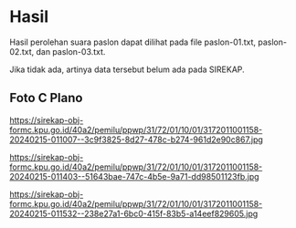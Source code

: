 # Hasil

Hasil perolehan suara paslon dapat dilihat pada file paslon-01.txt, paslon-02.txt, dan paslon-03.txt.

Jika tidak ada, artinya data tersebut belum ada pada SIREKAP.

## Foto C Plano

https://sirekap-obj-formc.kpu.go.id/40a2/pemilu/ppwp/31/72/01/10/01/3172011001158-20240215-011007--3c9f3825-8d27-478c-b274-961d2e90c867.jpg

https://sirekap-obj-formc.kpu.go.id/40a2/pemilu/ppwp/31/72/01/10/01/3172011001158-20240215-011403--51643bae-747c-4b5e-9a71-dd98501123fb.jpg

https://sirekap-obj-formc.kpu.go.id/40a2/pemilu/ppwp/31/72/01/10/01/3172011001158-20240215-011532--238e27a1-6bc0-415f-83b5-a14eef829605.jpg
